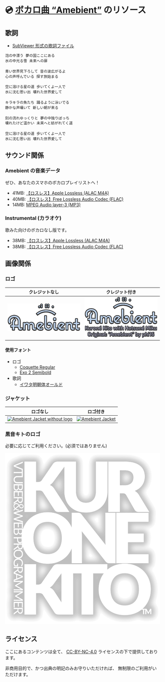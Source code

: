 # 💿 [ボカロ曲 “Amebient”](https://youtu.be/2dqjAGQQmpw) のリソース

## 歌詞

- [SubViewer 形式の歌詞ファイル](https://github.com/kurone-kito/amebient/raw/main/texts/lyrics.sbv)

```txt
泡の中漂う 夢の国ここにある
水の中光る雪 未来への扉

青い世界見下ろして 音の波広がるよ
心の声呼んでいる 探す旅始まる

空に溶ける星の道 歩いてくよ一人で
水に沈む思い出 壊れた世界愛して

キラキラの魚たち 踊るように泳いでる
静かな声囁いて 新しい朝が来る

刻の流れゆっくりと 夢の中独りぼっち
壊れたけど温かい 未来へと紡がれてく道

空に溶ける星の道 歩いてくよ一人で
水に沈む思い出 壊れた世界愛して
```

## サウンド関係

### Amebient の音楽データ

ぜひ、あなたのスマホのボカロプレイリストへ！

- 41MB: [【ロスレス】Apple Lossless (ALAC M4A)](https://github.com/kurone-kito/amebient/raw/main/sounds/amebient.alac.m4a)
- 40MB: [【ロスレス】Free Lossless Audio Codec (FLAC)](https://github.com/kurone-kito/amebient/raw/main/sounds/amebient.flac)
- 14MB: [MPEG Audio layer-3 (MP3)](https://github.com/kurone-kito/amebient/raw/main/sounds/amebient.mp3)

### Instrumental (カラオケ)

歌みた向けのボカロなし版です。

- 38MB: [【ロスレス】Apple Lossless (ALAC M4A)](https://github.com/kurone-kito/amebient/raw/main/sounds/instrument.alac.m4a)
- 38MB: [【ロスレス】Free Lossless Audio Codec (FLAC)](https://github.com/kurone-kito/amebient/raw/main/sounds/instrument.flac)

## 画像関係

### ロゴ

|                                             クレジットなし                                              |                                                               クレジット付き                                                                |
| :-----------------------------------------------------------------------------------------------------: | :-----------------------------------------------------------------------------------------------------------------------------------------: |
| [![Amebient Logo](./images/logo.png)](https://github.com/kurone-kito/amebient/raw/main/images/logo.png) | [![Amebient Logo with credit](./images/logo-with-credit.png)](https://github.com/kurone-kito/amebient/raw/main/images/logo-with-credit.png) |

#### 使用フォント

- ロゴ
  - [Coquette Regular](https://fonts.adobe.com/fonts/coquette)
  - [Exo 2 Semibold](https://fonts.google.com/specimen/Exo+2)
- 歌詞
  - [イワタ明朝体オールド](https://www.iwatafont.co.jp/font/omin.html)

### ジャケット

|                                                                       ロゴなし                                                                       |                                                   ロゴ付き                                                    |
| :--------------------------------------------------------------------------------------------------------------------------------------------------: | :-----------------------------------------------------------------------------------------------------------: |
| [![Amebient Jacket without logo](./images/jacket-without-logo.png)](https://github.com/kurone-kito/amebient/raw/main/images/jacket-without-logo.png) | [![Amebient Jacket](./images/jacket.png)](https://github.com/kurone-kito/amebient/raw/main/images/jacket.png) |

### 黒音キトのロゴ

必要に応じてご利用ください。(必須ではありません)

[![Kurone Kito Logo](./images/kk-logo.png)](https://github.com/kurone-kito/amebient/raw/main/images/kk-logo.png)

## ライセンス

ここにあるコンテンツは全て、
[CC-BY-NC-4.0](https://creativecommons.org/licenses/by-nc/4.0/deed.ja)
ライセンスの下で提供しております。

非商用目的で、かつ出典の明記のみお守りいただければ、
無制限のご利用がいただけます。
